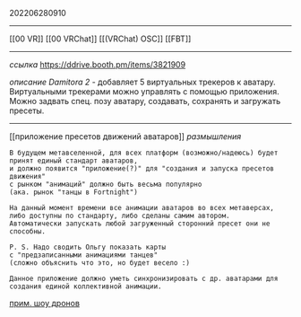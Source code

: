 202206280910
***
[[00 VR]] [[00 VRChat]] [[(VRChat) OSC]] [[FBT]]
***
*ссылка*
https://ddrive.booth.pm/items/3821909

*описание*
*Damitora 2* - добавляет 5 виртуальных трекеров к аватару. 
Виртуальными трекерами можно управлять с помощью приложения.
Можно задвать спец. позу аватару, создавать, сохранять и загружать пресеты.
***
[[приложение пресетов движений аватаров]]
*размышления*
```
В будущем метавселенной, для всех платформ (возможно/надеюсь) будет принят единый стандарт аватаров, 
и должно появится "приложение(?)" для "создания и запуска пресетов движения"
с рынком "анимаций" должно быть весьма популярно 
(ака. рынок "танцы в Fortnight")

На данный момент времени все анимации аватаров во всех метаверсах, 
либо доступны по стандарту, либо сделаны самим автором. 
Автоматически запускать любой загруженный сторонний пресет они не способны.

P. S. Надо сводить Ольгу показать карты 
с "предзаписанными анимациями танцев"
(сложно объяснить что это, но будет весело :)
```
```
Данное приложение должно уметь синхронизировать с др. аватарами для создания единой коллективной анимации.
```
[прим. шоу дронов](https://youtu.be/iz1w9EuIzEI)